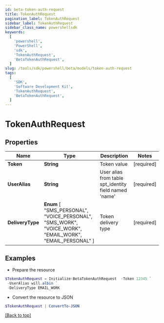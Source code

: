 ```yaml
---
id: beta-token-auth-request
title: TokenAuthRequest
pagination_label: TokenAuthRequest
sidebar_label: TokenAuthRequest
sidebar_class_name: powershellsdk
keywords:
  [
    'powershell',
    'PowerShell',
    'sdk',
    'TokenAuthRequest',
    'BetaTokenAuthRequest',
  ]
slug: /tools/sdk/powershell/beta/models/token-auth-request
tags:
  [
    'SDK',
    'Software Development Kit',
    'TokenAuthRequest',
    'BetaTokenAuthRequest',
  ]
---
```


# TokenAuthRequest

## Properties

| Name | Type | Description | Notes |
| --- | --- | --- | --- |
| **Token** | **String** | Token value | [required] |
| **UserAlias** | **String** | User alias from table spt_identity field named 'name' | [required] |
| **DeliveryType** | **Enum** [ "SMS_PERSONAL", "VOICE_PERSONAL", "SMS_WORK", "VOICE_WORK", "EMAIL_WORK", "EMAIL_PERSONAL" ] | Token delivery type | [required] |

## Examples

- Prepare the resource

```powershell
$TokenAuthRequest = Initialize-BetaTokenAuthRequest  -Token 12345 `
 -UserAlias will.albin `
 -DeliveryType EMAIL_WORK
```

- Convert the resource to JSON

```powershell
$TokenAuthRequest | ConvertTo-JSON
```

[[Back to top]](#)
